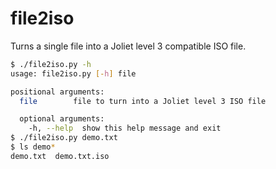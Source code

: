# file2iso

Turns a single file into a Joliet level 3 compatible ISO file.


```bash
$ ./file2iso.py -h
usage: file2iso.py [-h] file

positional arguments:
  file        file to turn into a Joliet level 3 ISO file

  optional arguments:
    -h, --help  show this help message and exit
$ ./file2iso.py demo.txt 
$ ls demo*
demo.txt  demo.txt.iso

```
